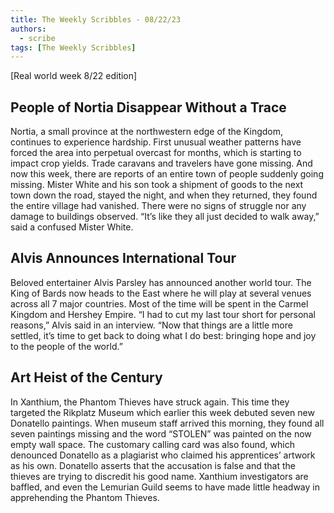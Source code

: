 ```yaml
---
title: The Weekly Scribbles - 08/22/23
authors:
  - scribe
tags: [The Weekly Scribbles]
---
```


[Real world week 8/22 edition]

## People of Nortia Disappear Without a Trace

Nortia, a small province at the northwestern edge of the Kingdom, continues to experience hardship. First unusual weather patterns have forced the area into perpetual overcast for months, which is starting to impact crop yields. Trade caravans and travelers have gone missing. And now this week, there are reports of an entire town of people suddenly going missing. Mister White and his son took a shipment of goods to the next town down the road, stayed the night, and when they returned, they found the entire village had vanished. There were no signs of struggle nor any damage to buildings observed. “It’s like they all just decided to walk away,” said a confused Mister White.

## Alvis Announces International Tour

Beloved entertainer Alvis Parsley has announced another world tour. The King of Bards now heads to the East where he will play at several venues across all 7 major countries. Most of the time will be spent in the Carmel Kingdom and Hershey Empire. “I had to cut my last tour short for personal reasons,” Alvis said in an interview. “Now that things are a little more settled, it’s time to get back to doing what I do best: bringing hope and joy to the people of the world.”

## Art Heist of the Century

In Xanthium, the Phantom Thieves have struck again. This time they targeted the Rikplatz Museum which earlier this week debuted seven new Donatello paintings. When museum staff arrived this morning, they found all seven paintings missing and the word “STOLEN” was painted on the now empty wall space. The customary calling card was also found, which denounced Donatello as a plagiarist who claimed his apprentices’ artwork as his own. Donatello asserts that the accusation is false and that the thieves are trying to discredit his good name. Xanthium investigators are baffled, and even the Lemurian Guild seems to have made little headway in apprehending the Phantom Thieves.
